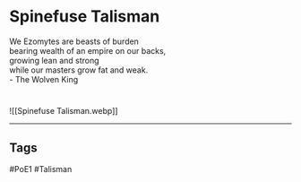 # Spinefuse Talisman
We Ezomytes are beasts of burden  
bearing wealth of an empire on our backs,  
growing lean and strong  
while our masters grow fat and weak.  
\- The Wolven King

#
![[Spinefuse Talisman.webp]]

---
## Tags
#PoE1
#Talisman 